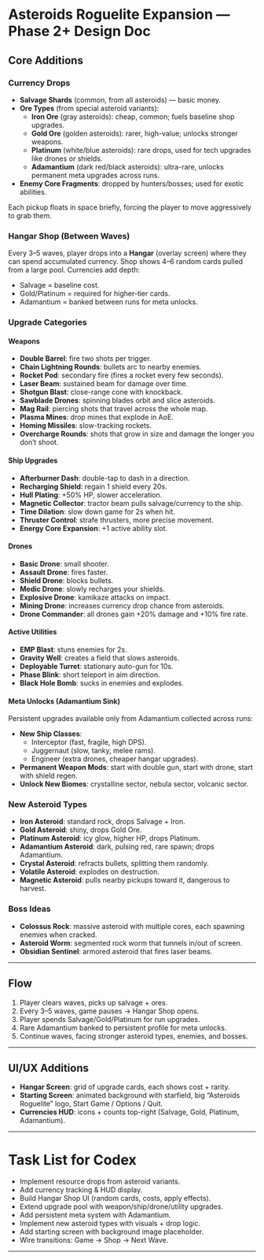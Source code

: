 # Asteroids Roguelite Expansion — Phase 2+ Design Doc

## Core Additions

### Currency Drops
- **Salvage Shards** (common, from all asteroids) — basic money.
- **Ore Types** (from special asteroid variants):
  - **Iron Ore** (gray asteroids): cheap, common; fuels baseline shop upgrades.
  - **Gold Ore** (golden asteroids): rarer, high-value; unlocks stronger weapons.
  - **Platinum** (white/blue asteroids): rare drops, used for tech upgrades like drones or shields.
  - **Adamantium** (dark red/black asteroids): ultra-rare, unlocks permanent meta upgrades across runs.
- **Enemy Core Fragments**: dropped by hunters/bosses; used for exotic abilities.

Each pickup floats in space briefly, forcing the player to move aggressively to grab them.

### Hangar Shop (Between Waves)
Every 3–5 waves, player drops into a **Hangar** (overlay screen) where they can spend accumulated currency. Shop shows 4–6 random cards pulled from a large pool. Currencies add depth:
- Salvage = baseline cost.
- Gold/Platinum = required for higher-tier cards.
- Adamantium = banked between runs for meta unlocks.

### Upgrade Categories

#### Weapons
- **Double Barrel**: fire two shots per trigger.
- **Chain Lightning Rounds**: bullets arc to nearby enemies.
- **Rocket Pod**: secondary fire (fires a rocket every few seconds).
- **Laser Beam**: sustained beam for damage over time.
- **Shotgun Blast**: close-range cone with knockback.
- **Sawblade Drones**: spinning blades orbit and slice asteroids.
- **Mag Rail**: piercing shots that travel across the whole map.
- **Plasma Mines**: drop mines that explode in AoE.
- **Homing Missiles**: slow-tracking rockets.
- **Overcharge Rounds**: shots that grow in size and damage the longer you don’t shoot.

#### Ship Upgrades
- **Afterburner Dash**: double-tap to dash in a direction.
- **Recharging Shield**: regain 1 shield every 20s.
- **Hull Plating**: +50% HP, slower acceleration.
- **Magnetic Collector**: tractor beam pulls salvage/currency to the ship.
- **Time Dilation**: slow down game for 2s when hit.
- **Thruster Control**: strafe thrusters, more precise movement.
- **Energy Core Expansion**: +1 active ability slot.

#### Drones
- **Basic Drone**: small shooter.
- **Assault Drone**: fires faster.
- **Shield Drone**: blocks bullets.
- **Medic Drone**: slowly recharges your shields.
- **Explosive Drone**: kamikaze attacks on impact.
- **Mining Drone**: increases currency drop chance from asteroids.
- **Drone Commander**: all drones gain +20% damage and +10% fire rate.

#### Active Utilities
- **EMP Blast**: stuns enemies for 2s.
- **Gravity Well**: creates a field that slows asteroids.
- **Deployable Turret**: stationary auto-gun for 10s.
- **Phase Blink**: short teleport in aim direction.
- **Black Hole Bomb**: sucks in enemies and explodes.

#### Meta Unlocks (Adamantium Sink)
Persistent upgrades available only from Adamantium collected across runs:
- **New Ship Classes**:
  - Interceptor (fast, fragile, high DPS).
  - Juggernaut (slow, tanky, melee rams).
  - Engineer (extra drones, cheaper hangar upgrades).
- **Permanent Weapon Mods**: start with double gun, start with drone, start with shield regen.
- **Unlock New Biomes**: crystalline sector, nebula sector, volcanic sector.

### New Asteroid Types
- **Iron Asteroid**: standard rock, drops Salvage + Iron.
- **Gold Asteroid**: shiny, drops Gold Ore.
- **Platinum Asteroid**: icy glow, higher HP, drops Platinum.
- **Adamantium Asteroid**: dark, pulsing red, rare spawn; drops Adamantium.
- **Crystal Asteroid**: refracts bullets, splitting them randomly.
- **Volatile Asteroid**: explodes on destruction.
- **Magnetic Asteroid**: pulls nearby pickups toward it, dangerous to harvest.

### Boss Ideas
- **Colossus Rock**: massive asteroid with multiple cores, each spawning enemies when cracked.
- **Asteroid Worm**: segmented rock worm that tunnels in/out of screen.
- **Obsidian Sentinel**: armored asteroid that fires laser beams.

---

## Flow
1. Player clears waves, picks up salvage + ores.
2. Every 3–5 waves, game pauses → Hangar Shop opens.
3. Player spends Salvage/Gold/Platinum for run upgrades.
4. Rare Adamantium banked to persistent profile for meta unlocks.
5. Continue waves, facing stronger asteroid types, enemies, and bosses.

---

## UI/UX Additions
- **Hangar Screen**: grid of upgrade cards, each shows cost + rarity.
- **Starting Screen**: animated background with starfield, big “Asteroids Roguelite” logo, Start Game / Options / Quit.
- **Currencies HUD**: icons + counts top-right (Salvage, Gold, Platinum, Adamantium).

---

# Task List for Codex
- Implement resource drops from asteroid variants.
- Add currency tracking & HUD display.
- Build Hangar Shop UI (random cards, costs, apply effects).
- Extend upgrade pool with weapon/ship/drone/utility upgrades.
- Add persistent meta system with Adamantium.
- Implement new asteroid types with visuals + drop logic.
- Add starting screen with background image placeholder.
- Wire transitions: Game → Shop → Next Wave.

---
